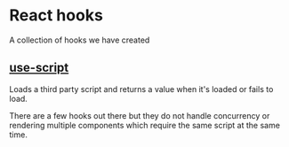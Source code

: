 # React hooks

A collection of hooks we have created

## [use-script]('./packages/use-script')

Loads a third party script and returns a value when it's loaded or fails to load.

There are a few hooks out there but they do not handle concurrency or rendering multiple components which require the same script at the same time.

